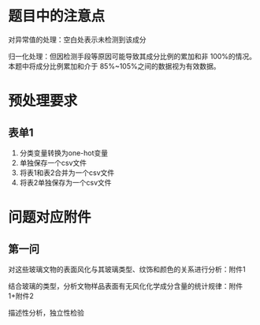 # 题目中的注意点

对异常值的处理：空白处表示未检测到该成分

归一化处理：但因检测手段等原因可能导致其成分比例的累加和非 100%的情况。本题中将成分比例累加和介于 85%~105%之间的数据视为有效数据。

# 预处理要求

## 表单1

1. 分类变量转换为one-hot变量
2. 单独保存一个csv文件
3. 将表1和表2合并为一个csv文件
4. 将表2单独保存为一个csv文件

# 问题对应附件

## 第一问

对这些玻璃文物的表面风化与其玻璃类型、纹饰和颜色的关系进行分析：附件1

结合玻璃的类型，分析文物样品表面有无风化化学成分含量的统计规律：附件1+附件2

描述性分析，独立性检验

